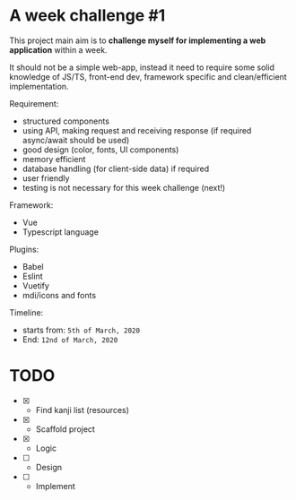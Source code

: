 # A week challenge #1

This project main aim is to **challenge myself for implementing a web application** within a week.

It should not be a simple web-app, instead it need to require some solid knowledge of JS/TS, front-end dev, framework specific and clean/efficient implementation.

Requirement:
- structured components
- using API, making request and receiving response (if required async/await should be used)
- good design (color, fonts, UI components)
- memory efficient
- database handling (for client-side data) if required
- user friendly
- testing is not necessary for this week challenge (next!)

Framework:
- Vue
- Typescript language

Plugins:
- Babel
- Eslint
- Vuetify
- mdi/icons and fonts

Timeline:
- starts from: `5th of March, 2020`
- End: `12nd of March, 2020`


# TODO
- [x] - Find kanji list (resources)
- [x] - Scaffold project
- [x] - Logic 
- [ ] - Design
- [ ] - Implement


